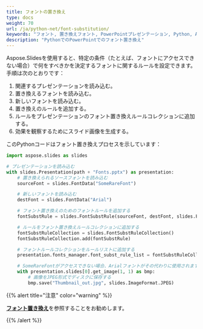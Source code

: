 ```yaml
---
title: フォントの置き換え
type: docs
weight: 70
url: /ja/python-net/font-substitution/
keywords: "フォント, 置き換えフォント, PowerPointプレゼンテーション, Python, Aspose.Slides for Python via .NET"
description: "PythonでのPowerPointでのフォント置き換え"
---
```


Aspose.Slidesを使用すると、特定の条件（たとえば、フォントにアクセスできない場合）で何をすべきかを決定するフォントに関するルールを設定できます。手順は次のとおりです：

1. 関連するプレゼンテーションを読み込む。
2. 置き換えるフォントを読み込む。
3. 新しいフォントを読み込む。
4. 置き換えのルールを追加する。
5. ルールをプレゼンテーションのフォント置き換えルールコレクションに追加する。
6. 効果を観察するためにスライド画像を生成する。

このPythonコードはフォント置き換えプロセスを示しています：

```python
import aspose.slides as slides

# プレゼンテーションを読み込む
with slides.Presentation(path + "Fonts.pptx") as presentation:
    # 置き換えられるソースフォントを読み込む
    sourceFont = slides.FontData("SomeRareFont")

    # 新しいフォントを読み込む
    destFont = slides.FontData("Arial")

    # フォント置き換えのためのフォントルールを追加する
    fontSubstRule = slides.FontSubstRule(sourceFont, destFont, slides.FontSubstCondition.WHEN_INACCESSIBLE)

    # ルールをフォント置き換えルールコレクションに追加する
    fontSubstRuleCollection = slides.FontSubstRuleCollection()
    fontSubstRuleCollection.add(fontSubstRule)

    # フォントルールコレクションをルールリストに追加する
    presentation.fonts_manager.font_subst_rule_list = fontSubstRuleCollection

    # SomeRareFontがアクセスできない場合、Arialフォントがその代わりに使用されます
    with presentation.slides[0].get_image(1, 1) as bmp:
        # 画像をJPEG形式でディスクに保存する
        bmp.save("Thumbnail_out.jpg", slides.ImageFormat.JPEG)
```

{{%  alert title="注意"  color="warning"   %}} 

[**フォント置き換え**](/slides/ja/python-net/font-replacement/)を参照することをお勧めします。 

{{% /alert %}}